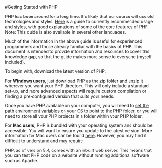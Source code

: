 #Getting Started with PHP

PHP has been around for a long time. It's likely that our course will use old technologies and styles. [Here](http://www.phptherightway.com/) is a guide to currently recommended usage and styles, with good explanations of some of the core features of PHP. Note: This guide is also available in several other languages.

Much of the information in the above guide is useful for experienced programmers and those already familiar with the basics of PHP. This document is intended to provide information and resources to cover this knowledge gap, so that the guide makes more sense to everyone (myself included).

To begin with, download the latest version of PHP.

For **[Windows users](http://windows.php.net/download#php-5.6)**, just download PHP as the zip folder and unzip it wherever you want your PHP directory. This will only include a standard set-up, and more advanced aspects will require custom compilation or finding a pre-configured version that suits your needs.

Once you have PHP available on your computer, you will need to [set the path environment variables](http://www.computerhope.com/issues/ch000549.htm) on your OS to point to the PHP folder, or you will need to store all your PHP projects in a folder within your PHP folder.

For **Mac users**, PHP is bundled with your operating system and should be accessible. You will want to ensure you update to the latest version. More information for Mac users can be found [here](http://php.net/manual/en/install.macosx.php). However, you may find it difficult to understand and may require 



PHP, as of version 5.4, comes with an inbuilt web server. This means that you can test PHP code on a website without running additional software such as Apache.
